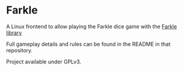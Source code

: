 # Farkle

A Linux frontend to allow playing the Farkle dice game with the [Farkle library](https://github.com/Arc676/Farkle)

Full gameplay details and rules can be found in the README in that repository.

Project available under GPLv3.
